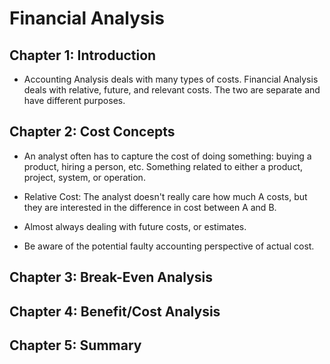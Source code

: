 # Financial Analysis

## Chapter 1: Introduction
* Accounting Analysis deals with many types of costs. Financial Analysis deals with relative, future, and relevant costs. The two are separate and have different purposes.

## Chapter 2: Cost Concepts
* An analyst often has to capture the cost of doing something: buying a product, hiring a person, etc. Something related to either a product, project, system, or operation.

* Relative Cost: The analyst doesn't really care how much A costs, but they are interested in the difference in cost between A and B.
* Almost always dealing with future costs, or estimates.
* Be aware of the potential faulty accounting perspective of actual cost.

## Chapter 3: Break-Even Analysis

## Chapter 4: Benefit/Cost Analysis

## Chapter 5: Summary
